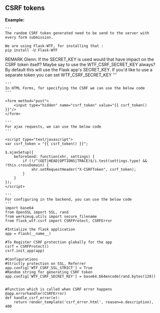 CSRF tokens
-------

**Example:**


    '''
    The random CSRF token generated need to be send to the server with every form submission. 

    We are using Flask-WTF, for installing that : 
    pip install -U Flask-WTF
REMARK Glenn: If the SECRET_KEY is used would that have impact on the CSRF token itself? Maybe say to use the WTF_CSRF_SECRET_KEY always?
    By default this will use the Flask app's SECRET_KEY. If you'd like to use a separate token you can set WTF_CSRF_SECRET_KEY 
    '''

    '''
    In HTML Forms, for specifying the CSRF we can use the below code
    '''

    <form method="post">
    	<input type="hidden" name="csrf_token" value="{{ csrf_token() }}"/>
	</form>

	'''
	For ajax requests, we can use the below code
	'''

	<script type="text/javascript">
    var csrf_token = "{{ csrf_token() }}";

    $.ajaxSetup({
        beforeSend: function(xhr, settings) {
            if (!/^(GET|HEAD|OPTIONS|TRACE)$/i.test(settings.type) && !this.crossDomain) {
                xhr.setRequestHeader("X-CSRFToken", csrf_token);
            }
        }
    });
	</script>

	'''
	For configuring in the backend, you can use the below code
	'''
    import base64
    from OpenSSL import SSL, rand
    from werkzeug.utils import secure_filename
	from flask_wtf.csrf import CSRFProtect, CSRFError

	#Intialize the flask application
	app = Flask(__name__)

	#To Register CSRF protection globally for the app
	csrf = CSRFProtect()
	csrf.init_app(app)

    #Configurations
    #Strictly protection on SSL, Referrer
    app.config['WTF_CSRF_SSL_STRICT'] = True 
    #Random string for generating CSRF token
    app.config['WTF_CSRF_SECRET_KEY'] = base64.b64encode(rand.bytes(128)) 


	#Function which is called when CSRF error happens
	@app.errorhandler(CSRFError)
	def handle_csrf_error(e):
    	return render_template('csrf_error.html', reason=e.description), 400
	
